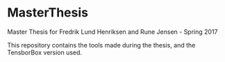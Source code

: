 # MasterThesis
Master Thesis for Fredrik Lund Henriksen and Rune Jensen - Spring 2017

This repository contains the tools made during the thesis, and the TensborBox version used.
